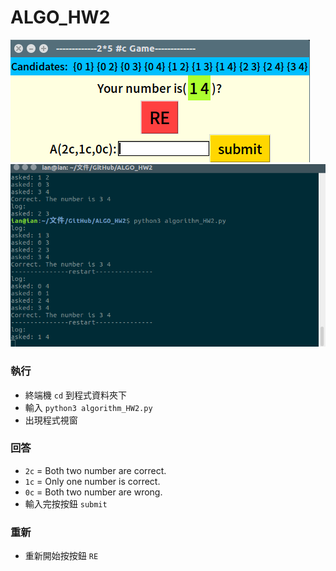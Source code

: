 # ALGO_HW2
![Alt text](img.png)
![Alt text](img2.png)
### 執行
* 終端機 ```cd``` 到程式資料夾下  
* 輸入  ```python3 algorithm_HW2.py```
* 出現程式視窗

### 回答  
* ```2c``` = Both two number are correct.
* ```1c``` = Only one number is correct.
* ```0c``` = Both two number are wrong.
* 輸入完按按鈕 ```submit```

### 重新
* 重新開始按按鈕 ```RE```
